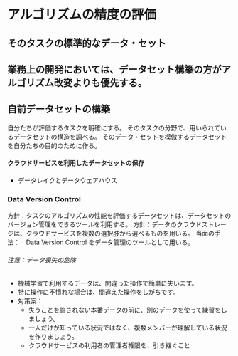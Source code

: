 # アルゴリズムの精度の評価

## そのタスクの標準的なデータ・セット

## 業務上の開発においては、データセット構築の方がアルゴリズム改変よりも優先する。

## 自前データセットの構築
自分たちが評価するタスクを明確にする。
そのタスクの分野で、用いられているデータセットの構造を調べる。
そのデータ・セットを模倣するデータセットを自分たちの目的のために作る。

#### クラウドサービスを利用したデータセットの保存
- データレイクとデータウェアハウス

### Data Version Control
方針：タスクのアルゴリズムの性能を評価するデータセットは、データセットのバージョン管理をできるツールを利用する。
方針：データのクラウドストレージは、クラウドサービスを複数の選択肢から選べるものを用いる。
当面の手法：　Data Version Control をデータ管理のツールとして用いる。

###### 注意：データ喪失の危険
- 機械学習で利用するデータは、間違った操作で簡単に失います。
- 特に操作に不慣れな場合は、間違えた操作をしがちです。
- 対策案：
  - 失うことを許されない本番データの前に、別のデータを使って練習をしましょう。
  - 一人だけが知っている状況ではなく、複数メンバーが理解している状況を作りましょう。
  - クラウドサービスの利用者の管理者権限を、引き継ぐこと


